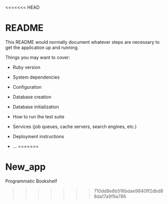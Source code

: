 <<<<<<< HEAD
# README

This README would normally document whatever steps are necessary to get the
application up and running.

Things you may want to cover:

* Ruby version

* System dependencies

* Configuration

* Database creation

* Database initialization

* How to run the test suite

* Services (job queues, cache servers, search engines, etc.)

* Deployment instructions

* ...
=======
# New_app
Programmatic Bookshelf
>>>>>>> 710dd8e8b516bdae9840ff2dbd88da17a9f9a786
